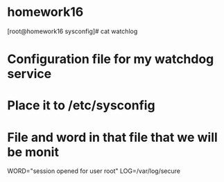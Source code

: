 # homework16


[root@homework16 sysconfig]# cat watchlog
# Configuration file for my watchdog service
# Place it to /etc/sysconfig
# File and word in that file that we will be monit
WORD="session opened for user root"
LOG=/var/log/secure
